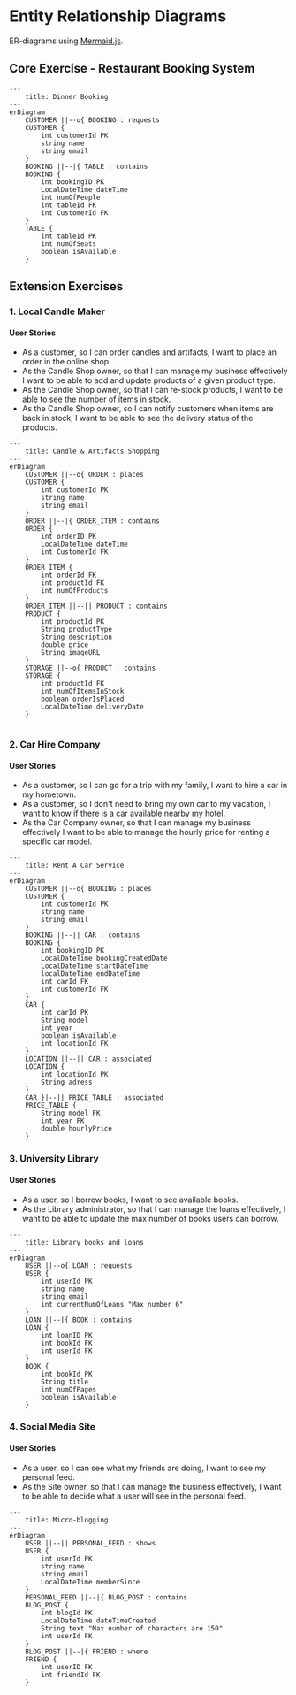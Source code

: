 # Entity Relationship Diagrams

ER-diagrams using [Mermaid.js](https://mermaid.js.org/syntax/entityRelationshipDiagram.html).

## Core Exercise - Restaurant Booking System
```mermaid
---
    title: Dinner Booking
---
erDiagram
    CUSTOMER ||--o{ BOOKING : requests
    CUSTOMER {
        int customerId PK
        string name
        string email
    }
    BOOKING ||--|{ TABLE : contains
    BOOKING {
        int bookingID PK
        LocalDateTime dateTime
        int numOfPeople
        int tableId FK
        int CustomerId FK
    }
    TABLE {
        int tableId PK
        int numOfSeats
        boolean isAvailable
    }
```

## Extension Exercises

### 1. Local Candle Maker
#### User Stories
- As a customer, so I can order candles and artifacts, I want to place an order in the online shop.
- As the Candle Shop owner, so that I can manage my business effectively I want to be able to add and update products of a given product type.
- As the Candle Shop owner, so that I can re-stock products, I want to be able to see the number of items in stock.
- As the Candle Shop owner, so I can notify customers when items are back in stock, I want to be able to see the delivery status of the products.

```mermaid
---
    title: Candle & Artifacts Shopping
---
erDiagram
    CUSTOMER ||--o{ ORDER : places
    CUSTOMER {
        int customerId PK
        string name
        string email
    }
    ORDER ||--|{ ORDER_ITEM : contains
    ORDER {
        int orderID PK
        LocalDateTime dateTime
        int CustomerId FK
    }
    ORDER_ITEM {
        int orderId FK
        int productId FK
        int numOfProducts
    }
    ORDER_ITEM ||--|| PRODUCT : contains
    PRODUCT {
        int productId PK
        String productType
        String description
        double price
        String imageURL
    }
    STORAGE ||--o{ PRODUCT : contains
    STORAGE {
        int productId FK
        int numOfItemsInStock
        boolean orderIsPlaced
        LocalDateTime deliveryDate
    }
    
```

### 2. Car Hire Company
#### User Stories
- As a customer, so I can go for a trip with my family, I want to hire a car in my hometown.
- As a customer, so I don't need to bring my own car to my vacation, I want to know if there is a car available nearby my hotel.
- As the Car Company owner, so that I can manage my business effectively I want to be able to manage the hourly price for renting a specific car model.

```mermaid
---
    title: Rent A Car Service
---
erDiagram
    CUSTOMER ||--o{ BOOKING : places
    CUSTOMER {
        int customerId PK
        string name
        string email
    }
    BOOKING ||--|| CAR : contains
    BOOKING {
        int bookingID PK
        LocalDateTime bookingCreatedDate
        LocalDateTime startDateTime
        localDateTime endDateTime
        int carId FK
        int customerId FK
    }
    CAR {
        int carId PK
        String model
        int year
        boolean isAvailable
        int locationId FK
    }
    LOCATION ||--|| CAR : associated
    LOCATION {
        int locationId PK
        String adress
    }
    CAR }|--|| PRICE_TABLE : associated
    PRICE_TABLE {
        String model FK
        int year FK
        double hourlyPrice
    }
```
### 3. University Library
#### User Stories
- As a user, so I borrow books, I want to see available books.
- As the Library administrator, so that I can manage the loans effectively, I want to be able to update the max number of books users can borrow.

```mermaid
---
    title: Library books and loans
---
erDiagram
    USER ||--o{ LOAN : requests
    USER {
        int userId PK
        string name
        string email
        int currentNumOfLoans "Max number 6"
    }
    LOAN ||--|{ BOOK : contains
    LOAN {
        int loanID PK
        int bookId FK
        int userId FK
    }
    BOOK {
        int bookId PK
        String title
        int numOfPages
        boolean isAvailable
    }
```

### 4. Social Media Site
#### User Stories
- As a user, so I can see what my friends are doing, I want to see my personal feed.
- As the Site owner, so that I can manage the business effectively, I want to be able to decide what a user will see in the personal feed.

```mermaid
---
    title: Micro-blogging
---
erDiagram
    USER ||--|| PERSONAL_FEED : shows
    USER {
        int userId PK
        string name
        string email
        LocalDateTime memberSince
    }
    PERSONAL_FEED ||--|{ BLOG_POST : contains
    BLOG_POST {
        int blogId PK
        LocalDateTime dateTimeCreated
        String text "Max number of characters are 150"
        int userId FK
    }
    BLOG_POST ||--|{ FRIEND : where
    FRIEND {
        int userID FK
        int friendId FK
    }
```